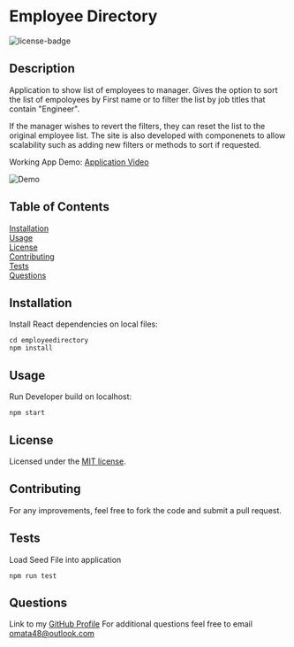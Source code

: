 # Employee Directory

![license-badge](https://img.shields.io/badge/license-MIT-green) 
  
## Description
  
Application to show list of employees to manager. Gives the option to sort the list of empoloyees by First name or to filter the list by job titles that contain "Engineer". 

If the manager wishes to revert the filters, they can reset the list to the original employee list. The site is also developed with componenets to allow scalability such as adding new filters or methods to sort if requested. 

Working App Demo: [Application Video](https://drive.google.com/file/d/1j9SGTIx5eJgfrZ9c3hfzptF7QDQ-vLVk/view)

![Demo](./images/working_app.gif)

## Table of Contents
  
[Installation](#Installation)  
[Usage](#Usage)  
[License](#License)  
[Contributing](#Contributing)  
[Tests](#Tests)  
[Questions](#Questions)  
  
## Installation 

Install React dependencies on local files:
```  
cd employeedirectory
npm install
```

## Usage
  
Run Developer build on localhost:
```
npm start
```
  
## License
  
Licensed under the [MIT license](LICENSE).
  
## Contributing
  
For any improvements, feel free to fork the code and submit a pull request.
  

## Tests
Load Seed File into application
```
npm run test
```

## Questions

Link to my [GitHub Profile](https://github.com/omata48)
For additional questions feel free to email omata48@outlook.com
    
